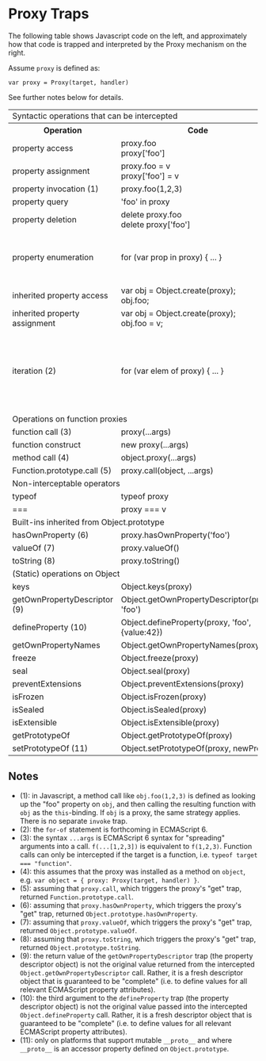 # Proxy Traps

The following table shows Javascript code on the left, and approximately how that code is trapped and interpreted by the Proxy mechanism on the right.

Assume `proxy` is defined as:

    var proxy = Proxy(target, handler)

See further notes below for details.

<table
  border="0"
  cellspacing="5"
  cellpadding="5">
  <tr>
    <td colspan="3">Syntactic operations that can be intercepted</td>
  </tr>
  <tr>
    <th>Operation</th>
    <th>Code</th>
    <th>Trapped as</th>
  </tr>
  <tr>
    <td>property access</td>
    <td>proxy.foo<br/>proxy['foo']</td>
    <td>handler.get(target, 'foo', proxy)</td>
  </tr>
  <tr>
    <td>property assignment</td>
    <td>proxy.foo = v<br/>proxy['foo'] = v</td>
    <td>handler.set(target, 'foo', v, proxy)</td>
  </tr>
  <tr>
    <td>property invocation (1)</td>
    <td>proxy.foo(1,2,3)</td>
    <td>handler.get(target, 'foo', proxy).apply(proxy, [1,2,3])</td>
  </tr>
  <tr>
    <td>property query</td>
    <td>'foo' in proxy</td>
    <td>handler.has(target, 'foo')</td>
  </tr>
  <tr>
    <td>property deletion</td>
    <td>delete proxy.foo<br/>delete proxy['foo']</td>
    <td>handler.deleteProperty(target, 'foo')</td>
  </tr>
  <tr>
    <td>property enumeration</td>
    <td>for (var prop in proxy) { ... }</td>
    <td><pre>var $props = handler.enumerate(target);
for (var $i = 0; i < $props.length; i++) {
  var prop = String($props[i]);
  ...
}</pre></td>
  </tr>
  <tr>
    <td>inherited property access</td>
    <td>var obj = Object.create(proxy);<br/>obj.foo;</td>
    <td>handler.get(target, 'foo', obj)</td>
  </tr>
  <tr>
    <td>inherited property assignment</td>
    <td>var obj = Object.create(proxy);<br/>obj.foo = v;</td>
    <td>handler.set(target, 'foo', v, obj)</td>
  </tr>
  <tr>
    <td>iteration (2)</td>
    <td>for (var elem of proxy) { ... }</td>
    <td><pre>var $iterator = handler.iterate(target);
try {
  while (true) {
    var elem = $iterator.next();
    ...
  }
} catch (e) {
  if (e !== StopIteration) throw e;
}</pre></td>
  </tr>
  <tr>
    <td colspan="3">Operations on function proxies</td>
  </tr>
  <tr>
    <td>function call (3)</td>
    <td>proxy(...args)</td>
    <td>handler.apply(target, undefined, args)</td>
  </tr>
  <tr>
    <td>function construct</td>
    <td>new proxy(...args)</td>
    <td>handler.construct(target, args)</td>
  </tr>
  <tr>
    <td>method call (4)</td>
    <td>object.proxy(...args)</td>
    <td>handler.apply(target, object, args)</td>
  </tr>
  <tr>
    <td>Function.prototype.call (5)</td>
    <td>proxy.call(object, ...args)</td>
    <td>handler.apply(target, object, args)</td>
  </tr>
  <tr>
    <td colspan="3">Non-interceptable operators</td>
  </tr>
  <tr>
    <td>typeof</td>
    <td>typeof proxy</td>
    <td>typeof target</td>
  </tr>
  <tr>
    <td>===</td>
    <td>proxy === v</td>
    <td>proxy === v</td>
  </tr>
  <tr>
    <td colspan="3">Built-ins inherited from Object.prototype</td>
  </tr>
  <tr>
    <td>hasOwnProperty (6)</td>
    <td>proxy.hasOwnProperty('foo')</td>
    <td>handler.hasOwn(target, 'foo')</td>
  </tr>
  <tr>
    <td>valueOf (7)</td>
    <td>proxy.valueOf()</td>
    <td>target.valueOf()</td>
  </tr>
  <tr>
    <td>toString (8)</td>
    <td>proxy.toString()</td>
    <td>target.toString()</td>
  </tr>
  <tr>
    <td colspan="3">(Static) operations on Object</td>
  </tr>
  <tr>
    <td>keys</td>
    <td>Object.keys(proxy)</td>
    <td>handler.keys(target)</td>
  </tr>
  <tr>
    <td>getOwnPropertyDescriptor (9)</td>
    <td>Object.getOwnPropertyDescriptor(proxy, 'foo')</td>
    <td>handler.getOwnPropertyDescriptor(target, 'foo')</td>
  </tr>
  <tr>
    <td>defineProperty (10)</td>
    <td>Object.defineProperty(proxy, 'foo', {value:42})</td>
    <td>handler.defineProperty(target, 'foo', {value:42,writable:true,enumerable:true,configurable:true})</td>
  </tr>
  <tr>
    <td>getOwnPropertyNames</td>
    <td>Object.getOwnPropertyNames(proxy)</td>
    <td>handler.getOwnPropertyNames(target)</td>
  </tr>
  <tr>
    <td>freeze</td>
    <td>Object.freeze(proxy)</td>
    <td>handler.freeze(target)</td>
  </tr>
  <tr>
    <td>seal</td>
    <td>Object.seal(proxy)</td>
    <td>handler.seal(target)</td>
  </tr>
  <tr>
    <td>preventExtensions</td>
    <td>Object.preventExtensions(proxy)</td>
    <td>handler.preventExtensions(target)</td>
  </tr>
  <tr>
    <td>isFrozen</td>
    <td>Object.isFrozen(proxy)</td>
    <td>handler.isFrozen(target)</td>
  </tr>
  <tr>
    <td>isSealed</td>
    <td>Object.isSealed(proxy)</td>
    <td>handler.isSealed(target)</td>
  </tr>
  <tr>
    <td>isExtensible</td>
    <td>Object.isExtensible(proxy)</td>
    <td>handler.isExtensible(target)</td>
  </tr>
  <tr>
    <td>getPrototypeOf</td>
    <td>Object.getPrototypeOf(proxy)</td>
    <td>handler.getPrototypeOf(target)</td>
  </tr>
  <tr>
    <td>setPrototypeOf (11)</td>
    <td>Object.setPrototypeOf(proxy, newProto)</td>
    <td>handler.setPrototypeOf(target, newProto)</td>
  </tr>
</table>

## Notes

  * (1): in Javascript, a method call like `obj.foo(1,2,3)` is defined as looking up the "foo" property on `obj`, and then calling the resulting function with `obj` as the `this`-binding. If `obj` is a proxy, the same strategy applies. There is no separate `invoke` trap.
  * (2): the `for-of` statement is forthcoming in ECMAScript 6.
  * (3): the syntax `...args` is ECMAScript 6 syntax for "spreading" arguments into a call. `f(...[1,2,3])` is equivalent to `f(1,2,3)`. Function calls can only be intercepted if the target is a function, i.e. `typeof target === "function"`.
  * (4): this assumes that the proxy was installed as a method on `object`, e.g. `var object = { proxy: Proxy(target, handler) }`.
  * (5): assuming that `proxy.call`, which triggers the proxy's "get" trap, returned `Function.prototype.call`.
  * (6): assuming that `proxy.hasOwnProperty`, which triggers the proxy's "get" trap, returned `Object.prototype.hasOwnProperty`.
  * (7): assuming that `proxy.valueOf`, which triggers the proxy's "get" trap, returned `Object.prototype.valueOf`.
  * (8): assuming that `proxy.toString`, which triggers the proxy's "get" trap, returned `Object.prototype.toString`.
  * (9): the return value of the `getOwnPropertyDescriptor` trap (the property descriptor object) is not the original value returned from the intercepted `Object.getOwnPropertyDescriptor` call. Rather, it is a fresh descriptor object that is guaranteed to be "complete" (i.e. to define values for all relevant ECMAScript property attributes).
  * (10): the third argument to the `defineProperty` trap (the property descriptor object) is not the original value passed into the intercepted `Object.defineProperty` call. Rather, it is a fresh descriptor object that is guaranteed to be "complete" (i.e. to define values for all relevant ECMAScript property attributes).
  * (11): only on platforms that support mutable `__proto__` and where `__proto__` is an accessor property defined on `Object.prototype`.
